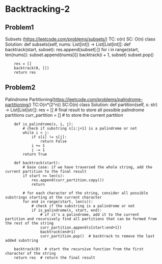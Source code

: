 # Backtracking-2

## Problem1 
Subsets (https://leetcode.com/problems/subsets/)
TC: o(n)
SC: O(n)
class Solution:
    def subsets(self, nums: List[int]) -> List[List[int]]:
        def backtrack(start, subset):
            res.append(subset[:])
            for i in range(start, len(nums)):
                subset.append(nums[i])
                backtrack(i + 1, subset)
                subset.pop()
                
        res = []
        backtrack(0, [])
        return res
## Problem2

Palindrome Partitioning(https://leetcode.com/problems/palindrome-partitioning/)
TC:O(n*(2^n))
SC:O(n) 
class Solution:
    def partition(self, s: str) -> List[List[str]]:
        res = []  # final result to store all possible palindrome partitions
        curr_partition = []  # to store the current partition
        
        def is_palindrome(s, i, j):
            # check if substring s[i:j+1] is a palindrome or not
            while i < j:
                if s[i] != s[j]:
                    return False
                i += 1
                j -= 1
            return True
        
        def backtrack(start):
            # base case: if we have traversed the whole string, add the current partition to the final result
            if start >= len(s):
                res.append(curr_partition.copy())
                return
            
            # for each character of the string, consider all possible substrings starting at the current character
            for end in range(start, len(s)):
                # check if the substring is a palindrome or not
                if is_palindrome(s, start, end):
                    # if it's a palindrome, add it to the current partition and recursively find all partitions that can be formed from the rest of the string
                    curr_partition.append(s[start:end+1])
                    backtrack(end+1)
                    curr_partition.pop()  # backtrack to remove the last added substring
        
        backtrack(0)  # start the recursive function from the first character of the string
        return res  # return the final result